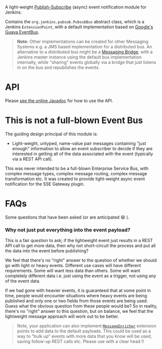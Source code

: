 A light-weight [Publish-Subscribe](http://www.enterpriseintegrationpatterns.com/patterns/messaging/PublishSubscribeChannel.html) (async) event notification module for Jenkins.

Contains the `org.jenkins.pubsub.PubsubBus` abstract class, which is a Jenkins `ExtensionPoint`, with a default
implementation based on [Google's Guava EventBus](https://github.com/google/guava/wiki/EventBusExplained).

> __Note__: Other implementations can be created for other Messaging Systems e.g. a JMS based implementation for a distributed bus. An alternative to a distributed bus might be a [Messaging Bridge](http://www.enterpriseintegrationpatterns.com/patterns/messaging/MessagingBridge.html), with a Jenkins master instance using the default bus implementation internally, while "sharing" events globally via a bridge that just listens in on the bus and republishes the events.

# API

Please [see the online Javadoc](http://jenkinsci.github.io/pubsub-light-module/) for how to use the API.

# This is not a full-blown Event Bus
 
The guiding design principal of this module is:

* Light-weight, untyped, name-value pair messages containing "just enough" information to allow an event subscriber to decide if they are interested in getting all of the data associated with the event (typically via a REST API call).

This was never intended to be a full-blown Enterprise Service Bus, with complex message types, complex message routing, complex message transformation etc.
 It was created to provide light-weight async event notification for the SSE Gateway plugin.
 
# FAQs

Some questions that have been asked (or are anticipated :smile: ).

### Why not just put everything into the event payload?

This is a fair question to ask; if the lightweight event just results in a REST API call to get more data, then why not short-circuit the process and put all the data into the event before publishing?
  
We feel that there's no "right" answer to the question of whether we should go with light or heavy events. Different use cases will have different requirements. Some will want less data than others. Some will want completely different data i.e. just using the event as a trigger, not using any of the event data.

If we had gone with heavier events, it is guaranteed that at some point in time, people would encounter situations where heavy events are being published and only one or two fields from those events are being used. Guess what the obvious question from these people would be? So in reality, there's no "right" answer to this question, but on balance, we feel that the lightweight message approach will work out to be better.

> Note, your application can also implement [`MessageEnricher`](http://jenkinsci.github.io/pubsub-light-module/org/jenkins/pubsub/MessageEnricher.html) extension points to add data to the default payloads. This could be used as a way to "bulk up" events with more data that you know will be used, saving follow-up REST calls etc. Please use with a clear head !! 